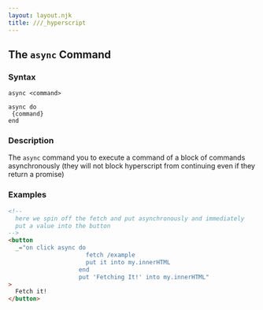 ```yaml
---
layout: layout.njk
title: ///_hyperscript
---
```


## The `async` Command

### Syntax

```ebnf
async <command>

async do
 {command}
end
```

### Description

The `async` command you to execute a command of a block of commands asynchronously (they will not block hyperscript from continuing
even if they return a promise)

### Examples

```html
<!--
  here we spin off the fetch and put asynchronously and immediately
  put a value into the button
-->
<button
  _="on click async do 
                      fetch /example
                      put it into my.innerHTML
                    end
                    put 'Fetching It!' into my.innerHTML"
>
  Fetch it!
</button>
```
